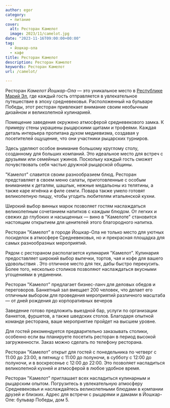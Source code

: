 ```yaml
---
author: egor
category:
  - питание
cover:
  alt: Ресторан Камелот
  image: 2023/11/camelot.jpg
date: "2023-11-16T09:00:00+00:00"
tag:
  - йошкар-ола
  - кафе
title: Ресторан Камелот
description: Ресторан Камелот
keywords: Ресторан Камелот
url: /camelot/

---
```

Ресторан _Камелот Йошкар-Ола_ — это уникальное место в [Республике Марий Эл](/), где каждый гость отправляется в увлекательное путешествие в эпоху средневековья. Расположенный на бульваре Победы, этот ресторан привлекает внимание своим необычным дизайном и великолепной кулинарией.

Помещение заведения окружено атмосферой средневекового замка. К примеру стены украшены рыцарскими щитами и трофеями. Каждая деталь интерьера пропитана духом медиевизма, создавая у посетителей ощущение, что они участники рыцарских турниров.

Здесь уделяют особое внимание большому круглому столу, созданному для больших компаний. Это идеальное место для встреч с друзьями или семейных ужинов. Поскольку каждый гость сможет почувствовать себя частью дружной рыцарской общины.

"Камелот" славится своим разнообразием блюд. Ресторан представляет в своем меню салаты, приготовленные с особым вниманием к деталям, шашлык, нежные медальоны из телятины, а также каре ягнёнка и филе семги. Повара также умело готовят великолепную пиццу, чтобы угодить любителям итальянской кухни.

Широкий выбор винных марок позволяет гостям наслаждаться великолепным сочетанием напитков с каждым блюдом. От легких и свежих до глубоких и насыщенных — вино в "Камелоте" становится настоящим открытием для ценителей этого благородного напитка.

Ресторан "Камелот" в городе Йошкар-Ола не только место для уютных посиделок в атмосфере Средневековья, но и прекрасная площадка для самых разнообразных мероприятий.

Рядом с рестораном располагается кулинария "Камелот". Кулинария предоставляет широкий выбор выпечки, тортов, чая и кофе для вашего удовольствия . Это отличное место для тех, дабы быстро перекусить. Более того, несколько столиков позволяют наслаждаться вкусными угощениями в уединении.

Ресторан "Камелот" предлагает бизнес-ланч для деловых обедов и переговоров. Банкетный зал вмещает 200 человек, что делает его отличным выбором для проведения мероприятий различного масштаба — от дней рождения до корпоративных вечеров

Заведение готово предложить выездной бар, услуги по организации банкетов, фуршетов, а также шведских столов. Благодаря опытной команде ресторана, ваше мероприятие пройдет на высшем уровне.

Для гостей рекомендуется предварительно заказывать столики, особенно если вы планируете посетить ресторан в период высокой загруженности. Заказ можно сделать по телефону ресторана.

Ресторан "Камелот" открыт для гостей с понедельника по четверг с 11:00 до 23:00, в пятницу с 11:00 до полуночи, в субботу с 12:00 до полуночи, и в воскресенье с 12:00 до 22:00. Это позволяет насладиться великолепной кухней и атмосферой в любое удобное время.

Ресторан "Камелот" приглашает всех насладиться кулинарным и рыцарским опытом. Погрузитесь в увлекательную атмосферу Средневековья и наслаждайтесь великолепными блюдами в компании друзей и близких. Адрес для встречи с рыцарями и дамами в Йошкар-Оле: бульвар Победы, дом 5.
